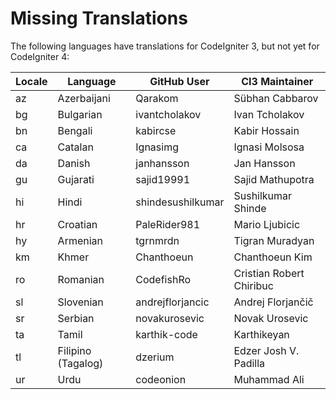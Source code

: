 # Missing Translations

The following languages have translations for CodeIgniter 3, but not yet for CodeIgniter 4:

| Locale | Language           | GitHub User       | CI3 Maintainer
|--------|--------------------|-------------------|--------------------------
| az     | Azerbaijani        | Qarakom           | Sübhan Cabbarov
| bg     | Bulgarian          | ivantcholakov     | Ivan Tcholakov
| bn     | Bengali            | kabircse          | Kabir Hossain
| ca     | Catalan            | Ignasimg          | Ignasi Molsosa
| da     | Danish             | janhansson        | Jan Hansson
| gu     | Gujarati           | sajid19991        | Sajid Mathupotra
| hi     | Hindi              | shindesushilkumar | Sushilkumar Shinde
| hr     | Croatian           | PaleRider981      | Mario Ljubicic
| hy     | Armenian           | tgrnmrdn          | Tigran Muradyan
| km     | Khmer              | Chanthoeun        | Chanthoeun Kim
| ro     | Romanian           | CodefishRo        | Cristian Robert Chiribuc
| sl     | Slovenian          | andrejflorjancic  | Andrej Florjančič
| sr     | Serbian            | novakurosevic     | Novak Urosevic
| ta     | Tamil              | karthik-code      | Karthikeyan
| tl     | Filipino (Tagalog) | dzerium           | Edzer Josh V. Padilla
| ur     | Urdu               | codeonion         | Muhammad Ali
